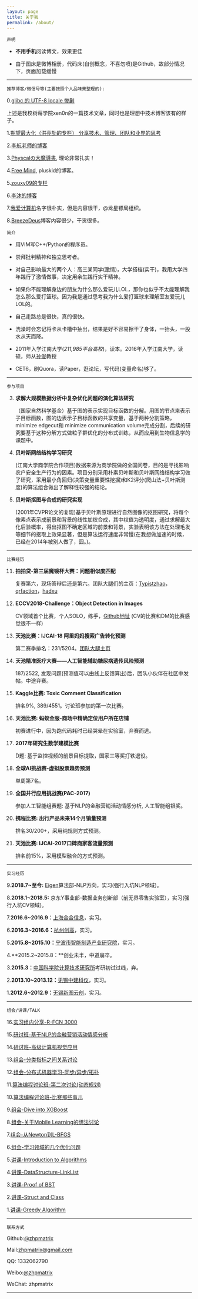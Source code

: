 ```yaml
---
layout: page
title: 关于我
permalink: /about/
---
```



    声明

- **不用手机**阅读博文，效果更佳

- 由于图床是微博相册，代码床(自创概念，不喜勿喷)是Github，故部分情况下，页面加载缓慢
    
---

    推荐博客/微信号等(主要按照个人品味来整理的):

0.[glibc 的 UTF-8 locale 惨剧](http://blog.xen0n.name/2017/08/19/glibc-utf-8-locale-misery/)

上述是我校树莓学院xen0n的一篇技术文章，同时也是理想中技术博客该有的样子。

1.[期望最大化（洪亮劼的专栏） 分享技术、管理、团队和业界的思考](http://column.hongliangjie.com/)

2.[李航老师的博客](http://blog.sina.com.cn/s/blog_7ad48fee0102wvgv.html)

3.[Physcalの大魔導書](http://www.cnblogs.com/neopenx/), 理论非常扎实！

4.[Free Mind](http://freemind.pluskid.org/), pluskid的博客。

5.[zouxy09的专栏](http://blog.csdn.net/zouxy09)

6.[李沐的博客](https://mli.github.io/)

7.[我爱计算机](http://www.52cs.org/)名字很朴实，但是内容很干，@龙星镖局组织。

8.[BreezeDeus](https://breezedeus.github.io/)博客内容很少，干货很多。

    简介


- 用VIM写C++/Python的程序员。
 

- 崇拜批判精神和独立思考者。

- 对自己影响最大的两个人：高三某同学(激情)，大学搭档(实干)，我用大学四年践行了激情做事，决定用余生践行实干精神。

- 如果你不能理解身边的朋友为什么那么爱玩儿LOL，那你也似乎不太能理解我怎么那么爱打篮球。因为我是通过思考我为什么爱打篮球来理解室友爱玩儿LOL的。

- 自己走路总是很快，真的很快。

- 洗澡时会忘记将卡从卡槽中抽出，结果是好不容易擦干了身体，一抬头，一股水从天而降。

- 2011年入学江南大学(_211,985平台高校_)，读本。2016年入学江南大学，读硕，师从[孙俊](http://iot.jiangnan.edu.cn/info/1059/1639.htm)教授

- CET6，刷Quora，读Paper，逛论坛，写代码(变量命名)够了。

---
    参与项目

3.  **求解大规模数据分析中复杂优化问题的演化算法研究**
    
    
    （国家自然科学基金）基于图的表示实现目标函数的分解。用图的节点来表示子目标函数，图的边表示子目标函数的共享变量，基于两种分割策略，minimize edgecut和 minimize communication volume完成分割，后续的研究要基于这种分解方式做粒子群优化的分布式训练，从而应用到生物信息学的课题中。


2.  **贝叶斯网络结构学习研究**


    (江南大学商学院合作项目)数据来源为商学院做的全国问卷，目的是寻找影响农户安全生产行为的因素。项目分别采用朴素贝叶斯和贝叶斯网络结构学习做了研究，采用最小角回归(决策变量重要性挖掘)和K2评分(爬山法+贝叶斯测度)的算法组合做出了解释性较强的结论。


1.  **贝叶斯抠图与合成的研究实现**


    (2001年CVPR论文的复现)基于贝叶斯原理进行自然图像的抠图研究，将每个像素点表示成前景和背景的线性加权合成，其中权值为透明度，通过求解最大化后验概率，得出抠图不确定区域的前景和背景，实验表明该方法在处理毛发等细节的抠取上效果显著，但是算法运行速度非常慢(在我想做加速的时候，已经在2014年被别人做了，囧。)。

---
    比赛经历

11. **拍拍贷-第三届魔镜杯大赛：问题相似度匹配**

    复赛第六，现场答辩后还是第六。团队大腿们的主页：[Typistzhao](https://typistzhao.github.io/)，[qrfaction](https://qrfaction.github.io/)，[hadxu](https://hadxu.github.io/)

10. **ECCV2018-Challenge：Object Detection in Images**

    CV领域首个比赛，个人SOLO，练手，[Github地址](https://github.com/zhpmatrix/VisDrone2018) (CV的比赛和DM的比赛感觉很不一样)

9. **天池比赛：IJCAI-18 阿里妈妈搜索广告转化预测**

    第二赛季排名：231/5204。[团队大腿主页](https://hadxu.github.io/)

8.  **天池精准医疗大赛——人工智能辅助糖尿病遗传风险预测**

    187/2522, 发现问题(预测值可以由线上反馈算出)后，团队小伙伴在社区中发帖。中途弃赛。

7. **Kaggle比赛: Toxic Comment Classification**

    排名9%, 389/4551。讨论班参加的第一次比赛。

6. **天池比赛:  蚂蚁金服-商场中精确定位用户所在店铺**

   初赛进行中，因为跑代码耗时已经哭晕在实验室，弃赛而逃。

5. **2017年研究生数学建模比赛**

   D题: 基于监控视频的前景目标提取，国家三等奖打铁退役。

4. **全球AI挑战赛-虚拟股票趋势预测**

    单周第7名。

3. **全国并行应用挑战赛(PAC-2017)**

    参加人工智能组赛题: 基于NLP的金融营销活动情感分析, 人工智能组银奖。

2. **携程比赛: 出行产品未来14个月销量预测**

    排名30/200+，采用纯规则方式预测。

1. **天池比赛: IJCAI-2017口碑商家客流量预测**

    排名前15%，采用模型融合的方式预测。

---
    实习经历

9.**2018.7~至今:**   [Eigen](https://www.eigentech.ai/)算法部-NLP方向，实习(强行入坑NLP领域)。

8.**2018.1~2018.5:** 京东Y事业部-数据业务创新部（前无界零售实验室），实习(强行入坑CV领域)。

7.**2016.6~2016.9：**[上海合合信息](http://www.intsig.com/zh/)，实习。

6.**2016.3~2016.6：**[杭州创高](http://www.chingo.cn/)，实习。

5.**2015.8~2015.10：**[宁波市智能制造产业研究院](http://www.iimi.org.cn/)，实习。

4.**2015.2~2015.8：**创业未半，中道崩卒。

3.**2015.3：**[中国科学院计算技术研究所](http://www.ict.ac.cn/)考研初试过线，弃。

2.**2013.10~2013.12：**[无锡中建科仪](http://www.biox.com.cn/)，实习。

1.**2012.6~2012.9：**[无锡新图云创](http://www.neoprint.cn/index.html)，实习。



---
	组会/讲课/TALK

16.[实习组内分享-R-FCN 3000](cellar/rfcn3000.pdf)

15.[研讨班-基于NLP的金融营销活动情感分析](cellar/sense-classification.pdf)

14.[研讨班-高级计算机视觉应用](cellar/Application_Of_Computer_Vision.pdf)

13.[组会-分类指标之间关系讨论](cellar/Metric-4-Classification.pdf)

12.[组会-分布式机器学习-同步/异步/拓扑](cellar/distributed.pdf)

11.[算法编程讨论班-第二次讨论(动态规划)](cellar/leetcode_1.pdf)

10.[算法编程讨论班-比赛那些事儿](cellar/leetcode_0.pdf)

9.[组会-Dive into XGBoost](cellar/Dive_into_XGBoost.pdf)

8.[组会-关于Mobile Learning的想法讨论](cellar/IDEA.pdf)	

7.[组会-从Newton到L-BFGS](cellar/lbfgs.pdf)

6.[组会-学习领域的几个优化问题](cellar/Optimization_Algs_For_Learning.pdf)

5.[讲课-Introduction to Algorithms](cellar/Algorithm-Framework.pdf)

4.[讲课-DataStructure-LinkList](cellar/DataStructure_Lesson_1.pdf)

3.[讲课-Proof of BST](cellar/二叉树性质证明.pdf)

2.[讲课-Struct and Class](cellar/struct-class-slides.pdf)

1.[讲课-Greedy Algorithm](cellar/greedy-alg.pdf)

---
    联系方式

Github:[@zhpmatrix](https://github.com/zhpmatrix/)

Mail:zhpmatrix@gmail.com

QQ: 1332062790

Weibo:[@zhpmatrix](http://weibo.com/u/2879902091/home?wvr=5&lf=reg)

WeChat: zhpmatrix

---






  







